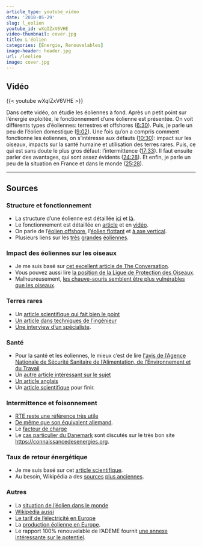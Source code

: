 ```yaml
---
article_type: youtube_video
date: '2018-05-29'
slug: l_eolien
youtube_id: wXqIZxV6VHE
video-thumbnail: cover.jpg
title: L'éolien
categories: [Énergie, Renouvelables]
image-header: header.jpg
url: /leolien
image: cover.jpg
---
```


## Vidéo

{{< youtube wXqIZxV6VHE >}}

Dans cette vidéo, on étudie les éoliennes à fond. Après un petit point
sur l’énergie exploitée, le fonctionnement d’une éolienne est présentée.
On voit différents types d’éoliennes: terrestres et offshores
([6:30](https://www.youtube.com/watch?v=wXqIZxV6VHE&t=390s)). Puis, je
parle un peu de l’éolien domestique
([9:02](https://www.youtube.com/watch?v=wXqIZxV6VHE&t=542s)). Une fois
qu’on a compris comment fonctionne les éoliennes, on s’intéresse aux
défauts ([10:30](https://www.youtube.com/watch?v=wXqIZxV6VHE&t=630s)):
impact sur les oiseaux, impacts sur la santé humaine et utilisation des
terres rares. Puis, ce qui est sans doute le plus gros défaut:
l’intermittence
([17:33](https://www.youtube.com/watch?v=wXqIZxV6VHE&t=1053s)). Il faut
ensuite parler des avantages, qui sont assez évidents
([24:28](https://www.youtube.com/watch?v=wXqIZxV6VHE&t=1468s)). Et enfin,
je parle un peu de la situation en France et dans le monde
([25:28](https://www.youtube.com/watch?v=wXqIZxV6VHE&t=1528s)).


<hr>

## Sources

### Structure et fonctionnement

- La structure d’une éolienne est détaillée [ici](https://www.connaissancedesenergies.org/quels-sont-les-constituants-d-une-eolienne-130125) et [là](https://eolienne.f4jr.org/projet_eolien/installation). 
- Le fonctionnement est détaillée en [article](https://www.edf.fr/groupe-edf/espaces-dedies/l-energie-de-a-a-z/tout-sur-l-energie/produire-de-l-electricite/le-fonctionnement-d-une-eolienne) et en [vidéo](https://www.youtube.com/watch?v=v6ZNDQ80ELE).
- On parle de l’[éolien offshore](https://www.connaissancedesenergies.org/fiche-pedagogique/eoliennes-en-mer-offshore), l’[éolien flottant](https://www.youtube.com/watch?v=IO7GXLR4YUo) et [à axe vertical](https://www.ecosources.info/dossiers/Eolienne_verticale_Darrieus). 
- Plusieurs liens sur les [très](https://detours.canal.fr/levez-yeux-voici-leolienne-plus-puissante-monde/) [grandes](https://www.wired.co.uk/article/biggest-wind-turbine-scotland-aberdeen-vattenfall-energy) [éoliennes](https://energieetenvironnement.com/2018/04/23/vers-une-eolienne-transformable-de-50-mw/).

### Impact des éoliennes sur les oiseaux

- Je me suis basé sur [cet excellent article de The Conversation](https://theconversation.com/wind-farms-are-hardly-the-bird-slayers-theyre-made-out-to-be-heres-why-79567).
- Vous pouvez aussi lire [la position de la Ligue de Protection des Oiseaux](https://www.lpo.fr/actualites/impact-de-l-eolien-sur-l-avifaune-en-france-la-lpo-dresse-l-etat-des-lieux-dp1).
- Malheureusement, [les chauve-souris semblent être plus vulnérables que les oiseaux](https://www.rtbf.be/info/economie/detail_brider-les-eoliennes-pour-proteger-les-chauves-souris-deja-une-realite-en-wallonie?id=9651955).

### Terres rares

- Un [article scientifique qui fait bien le point](https://www.sciencedirect.com/science/article/pii/S0301420717300077)
- [Un article dans techniques de l’ingénieur](https://www.techniques-ingenieur.fr/actualite/articles/developpement-eoliennes-metaux-51386/)
- [Une interview d’un spécialiste](https://www.actu-environnement.com/ae/news/interview-christian-hocquard-terres-rares-applications-environnementales-impact-chine-10352.php4). 

### Santé

- Pour la santé et les éoliennes, le mieux c’est de lire [l'avis de l’Agence Nationale de Sécurité Sanitaire de l’Alimentation, de l’Environnement et du Travail](https://www.anses.fr/fr/content/impacts-sanitaires-du-bruit-g%C3%A9n%C3%A9r%C3%A9-par-les-%C3%A9oliennes)
- Un [autre article intéressant sur le sujet](https://www.levif.be/actualite/sante/les-infrasons-emis-par-les-eoliennes-ont-ils-un-impact-sur-notre-sante/article-normal-665903.html)
- [Un article anglais](https://www.windpowerengineering.com/business-news-projects/does-turbine-noise-affect-human-health-a-look-at-the-literature/) 
- Un [article scientifique](https://journals.plos.org/plosone/article?id=10.1371/journal.pone.0114183) pour finir.

### Intermittence et foisonnement

- [RTE reste une référence très utile](https://www.rte-france.com/fr/eco2mix/eco2mix-mix-energetique)
- [De même que son équivalent allemand](https://www.agora-energiewende.de/service/aktuelle-stromdatenagorameter/chart/power_generation/14.04.2018/15.05.2018/).
- Le [facteur de charge](https://www.connaissancedesenergies.org/qu-est-ce-que-le-facteur-de-charge-d-une-unite-de-production-electrique-120305) 
- Le [cas particulier du Danemark](https://www.connaissancedesenergies.org/le-danemark-bon-eleve-de-la-transition-energetique-171129) sont discutés sur le très bon site https://connaissancedesenergies.org.

### Taux de retour énergétique

- Je me suis basé sur cet [article scientifique](https://www.sciencedirect.com/science/article/pii/S0301421513003856). 
- Au besoin, Wikipédia a des [sources](https://fr.wikipedia.org/wiki/Taux_de_retour_%C3%A9nerg%C3%A9tique) [plus anciennes](https://en.wikipedia.org/wiki/Energy_returned_on_energy_invested#/media/File:EROI_-_Ratio_of_Energy_Returned_on_Energy_Invested_-_USA.svg).

### Autres

- La [situation de l’éolien dans le monde](https://www.connaissancedesenergies.org/etat-des-lieux-du-developpement-de-leolien-dans-le-monde-170426)
- [Wikipédia aussi](https://fr.wikipedia.org/wiki/Ressources_et_consommation_%C3%A9nerg%C3%A9tiques_mondiales#%C3%89nergie_%C3%A9olienne)
- [Le tarif de l’électricité en Europe](https://selectra.info/energie/guides/tarifs/electricite/comparaison-europe)
- La [production éolienne en Europe](https://fr.wikipedia.org/wiki/%C3%89nergie_%C3%A9olienne_en_Europe).
- Le rapport 100% renouvelable de l’ADEME fournit [une annexe intéressante sur le potentiel](https://www.ademe.fr/sites/default/files/assets/documents/annexe_eolienpv.pdf).

